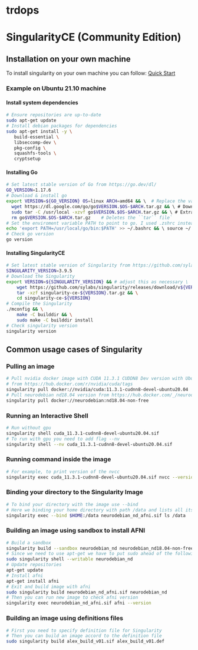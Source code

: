 # trdops

# SingularityCE (Community Edition)

## Installation on your own machine
To install singularity on your own machine you can follow: [Quick Start](https://sylabs.io/guides/latest/user-guide/quick_start.html)

### Example on Ubuntu 21.10 machine
#### Install system dependencies
```bash
# Ensure repositories are up-to-date
sudo apt-get update
# Install debian packages for dependencies
sudo apt-get install -y \
   build-essential \
   libseccomp-dev \
   pkg-config \
   squashfs-tools \
   cryptsetup
```
#### Installing Go
```bash
# Set latest stable version of Go from https://go.dev/dl/
GO_VERSION=1.17.6
# Download & install go
export VERSION=${GO_VERSION} OS=linux ARCH=amd64 && \  # Replace the values as needed
  wget https://dl.google.com/go/go$VERSION.$OS-$ARCH.tar.gz && \ # Downloads the required Go package
  sudo tar -C /usr/local -xzvf go$VERSION.$OS-$ARCH.tar.gz && \ # Extracts the archive
  rm go$VERSION.$OS-$ARCH.tar.gz    # Deletes the ``tar`` file`
# Set the enviroment variable PATH to point to go. I used .zshrc instead of .bashrc
echo 'export PATH=/usr/local/go/bin:$PATH' >> ~/.bashrc && \ source ~/.zshrc
# Check go version
go version
```

#### Installing SingularityCE
```bash
# Set latest stable version of Singularity from https://github.com/sylabs/singularity/releases
SINGULARITY_VERSION=3.9.5
# Download the Singularity
export VERSION=${SINGULARITY_VERSION} && # adjust this as necessary \
    wget https://github.com/sylabs/singularity/releases/download/v${VERSION}/singularity-ce-${VERSION}.tar.gz && \
    tar -xzf singularity-ce-${VERSION}.tar.gz && \
    cd singularity-ce-${VERSION}
# Compile the Singularity
./mconfig && \
    make -C builddir && \
    sudo make -C builddir install
# Check singularity version
singularity version
```

## Common usage cases of Singularity

### Pulling an image
```bash
# Pull nvidia docker image with CUDA 11.3.1 CUDDN8 Dev version with Ubuntu 20.04
# from https://hub.docker.com/r/nvidia/cuda/tags
singularity pull docker://nvidia/cuda:11.3.1-cudnn8-devel-ubuntu20.04
# Pull neurodebian nd18.04 version from https://hub.docker.com/_/neurodebian?tab=tags
singularity pull docker://neurodebian:nd18.04-non-free
```

### Running an Interactive Shell
```bash
# Run without gpu
singularity shell cuda_11.3.1-cudnn8-devel-ubuntu20.04.sif
# To run with gpu you need to add flag --nv
singularity shell --nv cuda_11.3.1-cudnn8-devel-ubuntu20.04.sif
```

### Running command inside the image
```bash
# For example, to print version of the nvcc
singularity exec cuda_11.3.1-cudnn8-devel-ubuntu20.04.sif nvcc --version
```

### Binding your directory to the Singularity Image
```bash
# To bind your directory with the image use --bind
# Here we binding your home directory with path /data and lists all its files using ls
singularity exec --bind $HOME:/data neurodebian_nd_afni.sif ls /data
```

### Building an image using sandbox to install AFNI
```bash
# Build a sandbox
singularity build --sandbox neurodebian_nd neurodebian_nd18.04-non-free.sif
# Since we need to use apt-get we have to put sudo ahead of the following commands
sudo singularity shell --writable neurodebian_nd
# Update repositories
apt-get update
# Install afni
apt-get install afni
# Exit and build image with afni
sudo singularity build neurodebian_nd_afni.sif neurodebian_nd
# Then you can run new image to check afni version
singularity exec neurodebian_nd_afni.sif afni --version
```

### Building an image using definitions files
```bash
# First you need to specify definition file for Singularity
# Then you can build an image accord to the definition file
sudo singularity build alex_build_v01.sif alex_build_v01.def
```